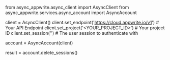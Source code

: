 from async_appwrite.async_client import AsyncClient
from async_appwrite.services.async_account import AsyncAccount

client = AsyncClient()
client.set_endpoint('https://cloud.appwrite.io/v1') # Your API Endpoint
client.set_project('<YOUR_PROJECT_ID>') # Your project ID
client.set_session('') # The user session to authenticate with

account = AsyncAccount(client)

result = account.delete_sessions()
